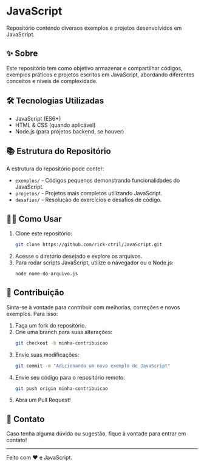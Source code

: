 # JavaScript

Repositório contendo diversos exemplos e projetos desenvolvidos em JavaScript.

## ✨ Sobre

Este repositório tem como objetivo armazenar e compartilhar códigos, exemplos práticos e projetos escritos em JavaScript, abordando diferentes conceitos e níveis de complexidade.

## 🛠 Tecnologias Utilizadas
- JavaScript (ES6+)
- HTML & CSS (quando aplicável)
- Node.js (para projetos backend, se houver)

## 📚 Estrutura do Repositório

A estrutura do repositório pode conter:
- `exemplos/` - Códigos pequenos demonstrando funcionalidades do JavaScript.
- `projetos/` - Projetos mais completos utilizando JavaScript.
- `desafios/` - Resolução de exercícios e desafios de código.

## 👨‍💻 Como Usar

1. Clone este repositório:
   ```sh
   git clone https://github.com/rick-ctril/JavaScript.git
   ```
2. Acesse o diretório desejado e explore os arquivos.
3. Para rodar scripts JavaScript, utilize o navegador ou o Node.js:
   ```sh
   node nome-do-arquivo.js
   ```

## 📝 Contribuição

Sinta-se à vontade para contribuir com melhorias, correções e novos exemplos. Para isso:

1. Faça um fork do repositório.
2. Crie uma branch para suas alterações:
   ```sh
   git checkout -b minha-contribuicao
   ```
3. Envie suas modificações:
   ```sh
   git commit -m "Adicionando um novo exemplo de JavaScript"
   ```
4. Envie seu código para o repositório remoto:
   ```sh
   git push origin minha-contribuicao
   ```
5. Abra um Pull Request!

## 👀 Contato

Caso tenha alguma dúvida ou sugestão, fique à vontade para entrar em contato!

---

Feito com ❤️ e JavaScript.

